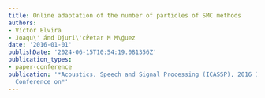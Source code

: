 ```yaml
---
title: Online adaptation of the number of particles of SMC methods
authors:
- Víctor Elvira
- Joaqu\' ́and Djuri\'cṔetar M M\ǵuez
date: '2016-01-01'
publishDate: '2024-06-15T10:54:19.081356Z'
publication_types:
- paper-conference
publication: '*Acoustics, Speech and Signal Processing (ICASSP), 2016 IEEE International
  Conference on*'
---
```

